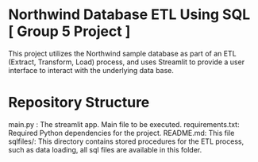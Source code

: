 # Northwind Database ETL Using SQL [ Group 5 Project ]

This project utilizes the Northwind sample database as part of an ETL (Extract, Transform, Load) process, and uses Streamlit to provide a user interface to interact with the underlying data base.

# Repository Structure

main.py : The streamlit app. Main file to be executed.
requirements.txt: Required Python dependencies for the project.
README.md: This file
sqlfiles/: This directory contains stored procedures for the ETL process, such as data loading, all sql files are available in this folder.
